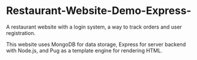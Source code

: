 # Restaurant-Website-Demo-Express-
A restaurant website with a login system, a way to track orders and user registration.

This website uses MongoDB for data storage, Express for server backend with Node.js, and Pug as a template engine for rendering HTML.
